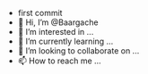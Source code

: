 - first commit
- 👋 Hi, I’m @Baargache
- 👀 I’m interested in ...
- 🌱 I’m currently learning ...
- 💞️ I’m looking to collaborate on ...
- 📫 How to reach me ...

<!---
Baargache/Baargache is a ✨ special ✨ repository because its `README.md` (this file) appears on your GitHub profile.
You can click the Preview link to take a look at your changes.
--->
